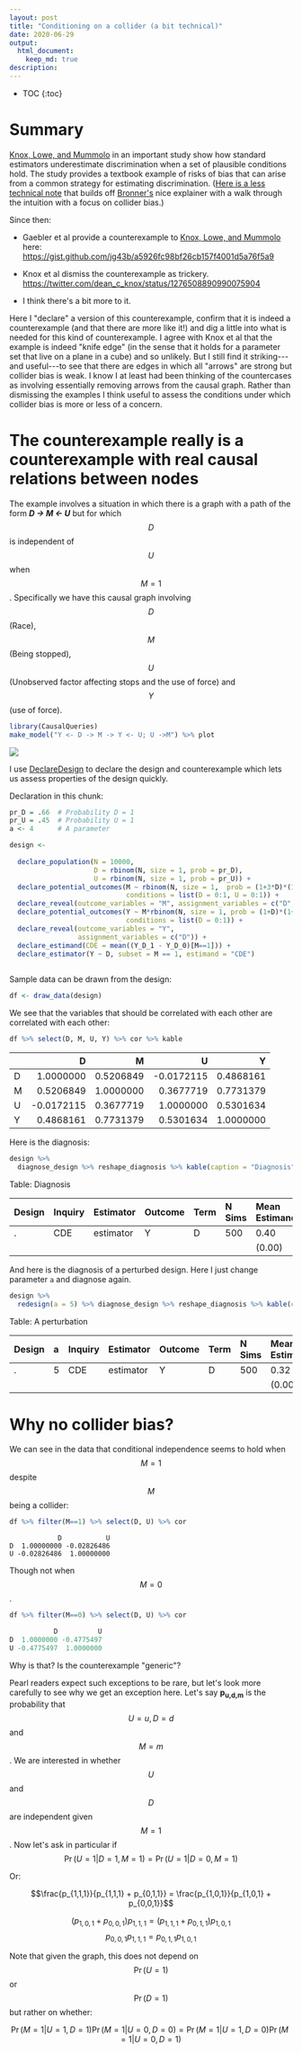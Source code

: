 ```yaml
---
layout: post
title: "Conditioning on a collider (a bit technical)"
date: 2020-06-29
output: 
  html_document:
    keep_md: true
description: 
---
```




<!-- Frequent Worries about RCTs: Questions and Answers -->

<!-- Author: Macartan Humphreys -->

* TOC 
{:toc}

# Summary

[Knox, Lowe, and Mummolo](https://www.cambridge.org/core/journals/american-political-science-review/article/administrative-records-mask-racially-biased-policing/66BC0F9998543868BB20F241796B79B8) in an important study show how standard estimators underestimate discrimination when a set of plausible conditions hold. The study provides a textbook example of risks of bias that can arise from a common strategy for estimating discrimination. ([Here is a less technical note](https://macartan.github.io/i/notes/collider_estimands.html) that builds off [Bronner's](https://fivethirtyeight.com/features/why-statistics-dont-capture-the-full-extent-of-the-systemic-bias-in-policing/) nice explainer with a walk through the intuition with a focus on collider bias.)

Since then:

* Gaebler et al provide a counterexample to [Knox, Lowe, and Mummolo](https://www.cambridge.org/core/journals/american-political-science-review/article/administrative-records-mask-racially-biased-policing/66BC0F9998543868BB20F241796B79B8) here:
https://gist.github.com/jg43b/a5926fc98bf26cb157f4001d5a76f5a9

* Knox et al dismiss the counterexample as trickery. https://twitter.com/dean_c_knox/status/1276508890990075904 

* I think there's a bit more to it. 

Here I "declare" a version of this counterexample, confirm that it is indeed a counterexample (and that there are more like it!) and dig a little into what is needed for this kind of counterexample. I agree with Knox et al that the example is indeed "knife edge" (in the sense that it holds for a parameter set that live on a plane in a cube) and so unlikely. But I still find it striking---and useful---to see that there are edges in which all "arrows" are strong but collider bias is weak. I know I at least had been thinking of the countercases as involving essentially removing arrows from the causal graph. Rather than dismissing the examples I think useful to assess the conditions under which collider bias is more or less of a concern.


# The counterexample really is a counterexample with real causal relations between nodes

The example involves a situation in which there is a graph with a path of the form ***D &rarr; M &larr; U*** but for which $$D$$ is independent of $$U$$ when $$M=1$$. Specifically we have this causal graph involving $$D$$ (Race), $$M$$ (Being stopped), $$U$$ (Unobserved factor affecting stops and the use of force) and $$Y$$ (use of force).

```r
library(CausalQueries)
make_model("Y <- D -> M -> Y <- U; U ->M") %>% plot
```
![](https://macartan.github.io/assets/img/dag.png)

I use [DeclareDesign](declaredesign.org) to declare the design and counterexample which lets us assess properties of the design quickly.

Declaration in this chunk:

```r
pr_D = .66  # Probability D = 1
pr_U = .45  # Probability U = 1
a <- 4      # A parameter

design <-
  
  declare_population(N = 10000,
                     D = rbinom(N, size = 1, prob = pr_D),
                     U = rbinom(N, size = 1, prob = pr_U)) +
  declare_potential_outcomes(M ~ rbinom(N, size = 1,  prob = (1+3*D)*(1+U)/8),
                             conditions = list(D = 0:1, U = 0:1)) +
  declare_reveal(outcome_variables = "M", assignment_variables = c("D", "U")) +
  declare_potential_outcomes(Y ~ M*rbinom(N, size = 1, prob = (1+D)*(1+U)/a),
                             conditions = list(D = 0:1)) +
  declare_reveal(outcome_variables = "Y",
                 assignment_variables = c("D")) +
  declare_estimand(CDE = mean((Y_D_1 - Y_D_0)[M==1])) +
  declare_estimator(Y ~ D, subset = M == 1, estimand = "CDE")
  
```

Sample data can be drawn from the design:

```r
df <- draw_data(design)
```
We see that the variables that should be correlated with each other are correlated with each other:

```r
df %>% select(D, M, U, Y) %>% cor %>% kable
```

|   |          D|         M|          U|         Y|
|:--|----------:|---------:|----------:|---------:|
|D  |  1.0000000| 0.5206849| -0.0172115| 0.4868161|
|M  |  0.5206849| 1.0000000|  0.3677719| 0.7731379|
|U  | -0.0172115| 0.3677719|  1.0000000| 0.5301634|
|Y  |  0.4868161| 0.7731379|  0.5301634| 1.0000000|

Here is the diagnosis:

```r
design %>% 
  diagnose_design %>% reshape_diagnosis %>% kable(caption = "Diagnosis")
```

Table: Diagnosis

|Design |Inquiry |Estimator |Outcome |Term |N Sims |Mean Estimand |Mean Estimate |Bias   |SD Estimate |RMSE   |Power  |Coverage |
|:------|:-------|:---------|:-------|:----|:------|:-------------|:-------------|:------|:-----------|:------|:------|:--------|
|.      |CDE     |estimator |Y       |D    |500    |0.40          |0.40          |-0.00  |0.02        |0.02   |1.00   |0.97     |
|       |        |          |        |     |       |(0.00)        |(0.00)        |(0.00) |(0.00)      |(0.00) |(0.00) |(0.01)   |


And here is the diagnosis of a perturbed design. Here I just change parameter `a` and diagnose again.

```r
design %>% 
  redesign(a = 5) %>% diagnose_design %>% reshape_diagnosis %>% kable(caption = "A perturbation")
```
Table: A perturbation

|Design |a  |Inquiry |Estimator |Outcome |Term |N Sims |Mean Estimand |Mean Estimate |Bias   |SD Estimate |RMSE   |Power  |Coverage |
|:------|:--|:-------|:---------|:-------|:----|:------|:-------------|:-------------|:------|:-----------|:------|:------|:--------|
|.      |5  |CDE     |estimator |Y       |D    |500    |0.32          |0.32          |-0.00  |0.02        |0.02   |1.00   |0.98     |
|       |   |        |          |        |     |       |(0.00)        |(0.00)        |(0.00) |(0.00)      |(0.00) |(0.00) |(0.01)   |



# Why no collider bias?

We can see in the data that conditional independence seems to hold when $$M=1$$ despite $$M$$ being a collider:

```r
df %>% filter(M==1) %>% select(D, U) %>% cor
```
```
            D           U
D  1.00000000 -0.02826486
U -0.02826486  1.00000000
```

Though not when $$M=0$$.

```r
df %>% filter(M==0) %>% select(D, U) %>% cor
```
```r
           D          U
D  1.0000000 -0.4775497
U -0.4775497  1.0000000
```

Why is that? Is the counterexample "generic"?

Pearl readers expect such exceptions to be rare, but let's look more carefully to see why we get an exception here. Let's say **p<sub>u,d,m</sub>** is the probability that $$U=u, D=d$$ and $$M=m$$. We are interested in whether $$U$$ and $$D$$ are independent given $$M=1$$. Now let's ask in particular if $$\Pr(U=1 | D=1, M=1)= \Pr(U=1 | D=0, M=1)$$

Or:

$$\frac{p_{1,1,1}}{p_{1,1,1} + p_{0,1,1}} = \frac{p_{1,0,1}}{p_{1,0,1} + p_{0,0,1}}$$

$$({p_{1,0,1} + p_{0,0,1}} ){p_{1,1,1}} = ({p_{1,1,1} + p_{0,1,1}}){p_{1,0,1}}$$
$${p_{0,0,1}} {p_{1,1,1}} = {p_{0,1,1}}{p_{1,0,1}}$$


Note that given the graph, this does not depend on $$\Pr(U=1)$$ or $$\Pr(D=1)$$ but rather on whether:

$$\Pr(M=1 | U = 1, D=1)\Pr(M = 1 | U = 0, D=0) = \Pr(M=1 | U = 1, D=0)\Pr(M = 1 | U = 0, D=1)$$


